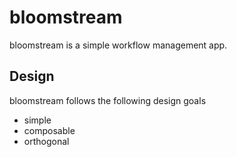 # bloomstream

bloomstream is a simple workflow management app.

## Design

bloomstream follows the following design goals

* simple
* composable
* orthogonal

